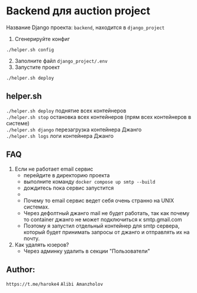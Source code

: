 # Backend для auction project
Название Django проекта: ```backend```, находится в ```django_project```

1. Сгенерируйте конфиг
```
./helper.sh config
```
2. Заполните файл `django_project/.env`
3. Запустите проект 
```
./helper.sh deploy
```
## helper.sh
`./helper.sh deploy` поднятие всех контейнеров\
`./helper.sh stop` остановка всех контейнеров (прям всех контейнеров в системе)\
`./helper.sh django` перезагрузка контейнера Джанго\
`./helper.sh logs` логи контейнера Джанго

## FAQ
1. Если не работает email  сервис 
    - перейдите в директорию проекта 
    - выполните команду `docker compose up smtp --build`
    - дождитесь пока сервис запустится
    - 
    - Почему то email сервис ведет себя очень странно на UNIX системах.
    - Через дефолтный джанго mail не будет работать, так как почему то container джанго не может подключиться к smtp.gmail.com
    - Поэтому я запустил отдельный контейнер для smtp сервера, который будет принимать запросы от джанго и отправлять их на почту.
2. Как удалять юзеров?
    - Через админку удалить в секции "Пользователи"

## Author:
`https://t.me/haroke4` `Alibi Amanzholov`